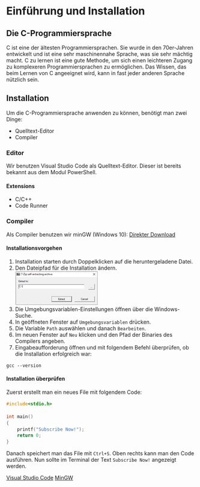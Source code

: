# Einführung und Installation

<show-structure depth="2"/>

## Die C-Programmiersprache
C ist eine der ältesten Programmiersprachen. Sie wurde in den 70er-Jahren entwickelt und ist eine sehr maschinennahe Sprache, was sie sehr mächtig macht. C zu lernen ist eine gute Methode, um sich einen leichteren Zugang zu komplexeren Programmiersprachen zu ermöglichen. Das Wissen, das beim Lernen von C angeeignet wird, kann in fast jeder anderen Sprache nützlich sein.

## Installation
Um die C-Programmiersprache anwenden zu können, benötigt man zwei Dinge:

- Quelltext-Editor
- Compiler

### Editor
Wir benutzen Visual Studio Code als Quelltext-Editor. Dieser ist bereits bekannt aus dem Modul PowerShell. 

#### Extensions

- C/C++
- Code Runner

### Compiler
Als Compiler benutzen wir minGW (Windows 10): [Direkter Download](https://techdecodetutorials.com/downloads/mingw.exe)

#### Installationsvorgehen

1. Installation starten durch Doppelklicken auf die heruntergeladene Datei.
2. Den Dateipfad für die Installation ändern. ![Image-of-Path](../images/Bild1.png)
3. Die Umgebungsvariablen-Einstellungen öffnen über die Windows-Suche.
4. In geöffneten Fenster auf `Umgebungsvariablen` drücken.
5. Die Variable `Path` auswählen und danach `Bearbeiten`.
6. Im neuen Fenster auf `Neu` klicken und den Pfad der Binaries des Compilers angeben.
7. Eingabeaufforderung öffnen und mit folgendem Befehl überprüfen, ob die Installation erfolgreich war:

```Shell
gcc --version
```

#### Installation überprüfen
Zuerst erstellt man ein neues File mit folgendem Code:

```C
#include<stdio.h>

int main()
{
    printf("Subscribe Now!");
    return 0;
}
```

Danach speichert man das File mit `Ctrl+S`. Oben rechts kann man den Code ausführen. Nun sollte im Terminal der Text `Subscribe Now!` angezeigt werden.

<seealso>
    <category ref="weitere">
        <a href="https://code.visualstudio.com/">Visual Studio Code</a>
        <a href="https://techdecodetutorials.com/download/">MinGW</a>
    </category>
</seealso>